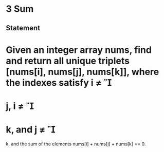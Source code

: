 # 3 Sum
## Statement
Given an integer array nums, find and return all unique triplets [nums[i], nums[j], nums[k]], where the indexes satisfy i
≠

=
j, i
≠

=
k, and j
≠

=
k, and the sum of the elements nums[i] + nums[j] + nums[k] == 0.
